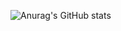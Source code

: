 ![Anurag's GitHub stats](https://github-readme-stats.vercel.app/api?username=MartinLeblancs&show_icons=true&theme=tokyonight)
